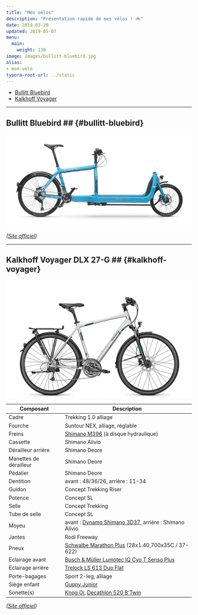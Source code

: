 ```yaml
---
title: "Mes vélos"
description: "Présentation rapide de mes vélos ! 🚲"
date: 2019-03-20
updated: 2019-05-07
menu:
  main:
    weight: 130
image: images/bullitt-bluebird.jpg
alias:
- mon-velo
typora-root-url: ../static
---
```


- [Bullitt Bluebird](#bullitt-bluebird)
- [Kalkhoff Voyager](#kalkhoff-voyager)

----

## Bullitt Bluebird ## {#bullitt-bluebird}

![Bullitt Bluebird](/images/bullitt-bluebird.jpg)

_([Site officiel](http://www.larryvsharry.com/technical-info/))_

----

## Kalkhoff Voyager DLX 27-G ## {#kalkhoff-voyager}

![Kalkhoff Voyager DLX 27-G](/images/kh15_voyager_dlx.png)

| Composant | Description |
| --------- | ----------- |
| Cadre | Trekking 1.0 alliage |
| Fourche | Suntour NEX, alliage, réglable |
| Freins | [Shimano M396](https://bike.shimano.com/fr-FR/product/component/acera-t3000/BL-M396.html) (à disque hydraulique) |
| Cassette | Shimano Alivio |
| Dérailleur arrière | Shimano Deore |
| Manettes de dérailleur | Shimano Deore |
| Pédalier | Shimano Deore |
| Dentition | avant : 48/36/26, arrière : 11-34 |
| Guidon | Concept Trekking Riser |
| Potence | Concept SL |
| Selle | Concept Trekking |
| Tube de selle | Concept SL |
| Moyeu | avant : [Dynamo Shimano 3D37](https://bike.shimano.com/en-NZ/product/component/shimano/DH-3D37-QR.html), arrière : Shimano Alivio |
| Jantes | Rodi Freeway |
| Pneux | [Schwalbe Marathon Plus](https://www.schwalbe.com/fr/tour-reader/marathon-plus.html) (28x1.40,700x35C /	37-622) |
| Eclairage avant | [Busch & Müller Lumotec IQ Cyo T Senso Plus](http://en.bumm.de/produkte/dynamo-scheinwerfer/lumotec-iq-cyo-t.html) |
| Eclairage arrière | [Trelock LS 613 Duo Flat](https://www.trelock.de/web/en/licht/dynamo/dynamo-ruecklicht.php) |
| Porte-bagages | Sport 2-leg, alliage |
| Siège enfant | [Guppy Junior](https://www.polisport.com/fr/velo/produits/sieges-bebe-de-velo/guppy-junior/?id=71&pid=212) |
| Sonette(s) | [Knog Oi](https://www.knog.com.au/oi-bike-bells/oi-bike-bell-large.html), [Decathlon 520 B'Twin](https://www.decathlon.fr/sonnette-velo-520-id_8200975.html) |

_([Site officiel](https://www.kalkhoff-bikes.com/en/bikes/2017/bike/fitness/voyager-dlx-27-g.html))_
